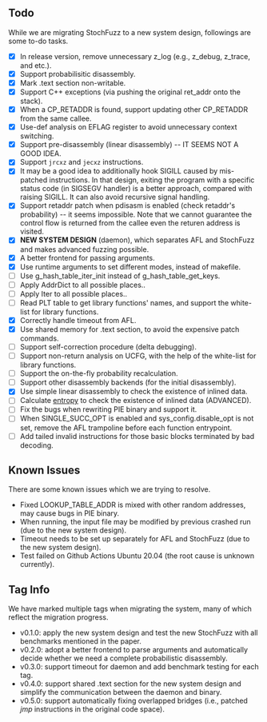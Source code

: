 ## Todo

While we are migrating StochFuzz to a new system design, followings are some to-do tasks.

+ [x] In release version, remove unnecessary z\_log (e.g., z\_debug, z\_trace, and etc.).
+ [x] Support probabilisitic disassembly.
+ [x] Mark .text section non-writable.
+ [x] Support C++ exceptions (via pushing the original ret\_addr onto the stack).
+ [x] When a CP\_RETADDR is found, support updating other CP\_RETADDR from the same callee.
+ [x] Use-def analysis on EFLAG register to avoid unnecessary context switching.
+ [x] Support pre-disassembly (linear disassembly) -- IT SEEMS NOT A GOOD IDEA.
+ [x] Support `jrcxz` and `jecxz` instructions.
+ [x] It may be a good idea to additionally hook SIGILL caused by mis-patched instructions. In that design, exiting the program with a specific status code (in SIGSEGV handler) is a better approach, compared with raising SIGILL. It can also avoid recursive signal handling.
+ [x] Support retaddr patch when pdisasm is enabled (check retaddr's probability) -- it seems impossible. Note that we cannot guarantee the control flow is returned from the callee even the returen address is visited.
+ [x] __NEW SYSTEM DESIGN__ (daemon), which separates AFL and StochFuzz and makes advanced fuzzing possible.
+ [x] A better frontend for passing arguments.
+ [x] Use runtime arguments to set different modes, instead of makefile.
+ [ ] Use g\_hash\_table\_iter\_init instead of g\_hash\_table\_get\_keys.
+ [ ] Apply AddrDict to all possible places..
+ [ ] Apply Iter to all possible places..
+ [ ] Read PLT table to get library functions' names, and support the white-list for library functions.
+ [x] Correctly handle timeout from AFL.
+ [x] Use shared memory for .text section, to avoid the expensive patch commands.
+ [ ] Support self-correction procedure (delta debugging).
+ [ ] Support non-return analysis on UCFG, with the help of the white-list for library functions.
+ [ ] Support the on-the-fly probability recalculation.
+ [ ] Support other disassembly backends (for the initial disassembly).
+ [x] Use simple linear disassembly to check the existence of inlined data.
+ [ ] Calculate [entropy](https://github.com/NationalSecurityAgency/ghidra/issues/1035) to check the existence of inlined data (ADVANCED).
+ [ ] Fix the bugs when rewriting PIE binary and support it.
+ [ ] When SINGLE\_SUCC\_OPT is enabled and sys\_config.disable\_opt is not set, remove the AFL trampoline before each function entrypoint.
+ [ ] Add tailed invalid instructions for those basic blocks terminated by bad decoding.

## Known Issues

There are some known issues which we are trying to resolve.

+ Fixed LOOKUP\_TABLE\_ADDR is mixed with other random addresses, may cause bugs in PIE binary.
+ When running, the input file may be modified by previous crashed run (due to the new system design).
+ Timeout needs to be set up separately for AFL and StochFuzz (due to the new system design).
+ Test failed on Github Actions Ubuntu 20.04 (the root cause is unknown currently).

## Tag Info

We have marked multiple tags when migrating the system, many of which reflect the migration progress.

+ v0.1.0: apply the new system design and test the new StochFuzz with all benchmarks mentioned in the paper.
+ v0.2.0: adopt a better frontend to parse arguments and automatically decide whether we need a complete probabilistic disassembly.
+ v0.3.0: support timeout for daemon and add benchmark testing for each tag.
+ v0.4.0: support shared .text section for the new system design and simplify the communication between the daemon and binary.
+ v0.5.0: support automatically fixing overlapped bridges (i.e., patched *jmp* instructions in the original code space).
